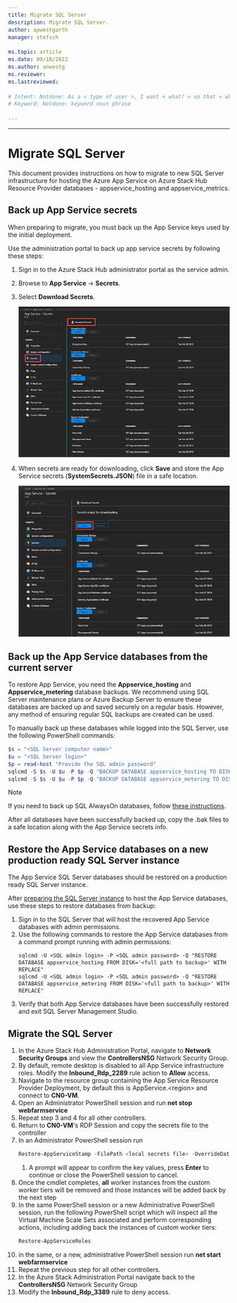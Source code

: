 ```yaml
---
title: Migrate SQL Server  
description: Migrate SQL Server.
author: apwestgarth
manager: stefsch

ms.topic: article
ms.date: 09/18/2022
ms.author: anwestg
ms.reviewer: 
ms.lastreviewed: 

# Intent: Notdone: As a < type of user >, I want < what? > so that < why? >
# Keyword: Notdone: keyword noun phrase

---
```


---

# Migrate SQL Server

This document provides instructions on how to migrate to new SQL Server infrastructure for hosting the Azure App Service on Azure Stack Hub Resource Provider databases - appservice_hosting and appservice_metrics.

## Back up App Service secrets
When preparing to migrate, you must back up the App Service keys used by the initial deployment. 


Use the administration portal to back up app service secrets by following these steps: 

1. Sign in to the Azure Stack Hub administrator portal as the service admin.

2. Browse to **App Service** -> **Secrets**. 

3. Select **Download Secrets**.

   ![Download secrets in Azure Stack Hub administrator portal](./media/app-service-migrate-sql-server/download-secrets.png)

4. When secrets are ready for downloading, click **Save** and store the App Service secrets (**SystemSecrets.JSON**) file in a safe location. 

   ![Save secrets in Azure Stack Hub administrator portal](./media/app-service-migrate-sql-server/save-secrets.png)

## Back up the App Service databases from the current server


To restore App Service, you need the **Appservice_hosting** and **Appservice_metering** database backups. We recommend using SQL Server maintenance plans or Azure Backup Server to ensure these databases are backed up and saved securely on a regular basis. However, any method of ensuring regular SQL backups are created can be used.

To manually back up these databases while logged into the SQL Server, use the following PowerShell commands:

  ```powershell
  $s = "<SQL Server computer name>"
  $u = "<SQL Server login>" 
  $p = read-host "Provide the SQL admin password"
  sqlcmd -S $s -U $u -P $p -Q "BACKUP DATABASE appservice_hosting TO DISK = '<path>\hosting.bak'"
  sqlcmd -S $s -U $u -P $p -Q "BACKUP DATABASE appservice_metering TO DISK = '<path>\metering.bak'"
  ```

> [!NOTE]
> If you need to back up SQL AlwaysOn databases, follow [these instructions](/sql/database-engine/availability-groups/windows/configure-backup-on-availability-replicas-sql-server?view=sql-server-2017&preserve-view=true). 

After all databases have been successfully backed up, copy the .bak files to a safe location along with the App Service secrets info.

## Restore the App Service databases on a new production ready SQL Server instance

The App Service SQL Server databases should be restored on a production ready SQL Server instance. 

After [preparing the SQL Server instance](azure-stack-app-service-before-you-get-started.md#prepare-the-sql-server-instance) to host the App Service databases, use these steps to restore databases from backup:

1. Sign in to the SQL Server that will host the recovered App Service databases with admin permissions.
2. Use the following commands to restore the App Service databases from a command prompt running with admin permissions:
    ```dos
    sqlcmd -U <SQL admin login> -P <SQL admin password> -Q "RESTORE DATABASE appservice_hosting FROM DISK='<full path to backup>' WITH REPLACE"
    sqlcmd -U <SQL admin login> -P <SQL admin password> -Q "RESTORE DATABASE appservice_metering FROM DISK='<full path to backup>' WITH REPLACE"
    ```
3. Verify that both App Service databases have been successfully restored and exit SQL Server Management Studio.

## Migrate the SQL Server

1. In the Azure Stack Hub Administration Portal, navigate to **Network Security Groups** and view the **ControllersNSG** Network Security Group.
1. By default, remote desktop is disabled to all App Service infrastructure roles.  Modify the **Inbound_Rdp_2289** rule action to **Allow** access.
1. Navigate to the resource group containing the App Service Resource Provider Deployment, by default this is AppService.\<region\> and connect to **CN0-VM**.
1. Open an Administrator PowerShell session and run **net stop webfarmservice**
1. Repeat step 3 and 4 for all other controllers.
1. Return to **CN0-VM**'s RDP Session and copy the secrets file to the controller
1. In an Administrator PowerShell session run
      ```powershell
      Restore-AppServiceStamp -FilePath <local secrets file> -OverrideDatabaseServer <new database server> -CoreBackupFilePath <filepath>
      ```
   1. A prompt will appear to confirm the key values, press **Enter** to continue or close the PowerShell session to cancel.
1. Once the cmdlet completes, **all** worker instances from the custom worker tiers will be removed and those instances will be added back by the next step
1. In the same PowerShell session or a new Administrative PowerShell session, run the following PowerShell script which will inspect all the Virtual Machine Scale Sets associated and perform corresponding actions, including adding back the instances of custom worker tiers:
   ```powershell
   Restore-AppServiceRoles
   ```
1. in the same, or a new, administrative PowerShell session run **net start webfarmservice**
1. Repeat the previous step for all other controllers.
1. In the Azure Stack Administration Portal navigate back to the **ControllersNSG** Network Security Group
1. Modify the **Inbound_Rdp_3389** rule to deny access.